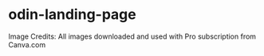# odin-landing-page
Image Credits: All images downloaded and used with Pro subscription from Canva.com